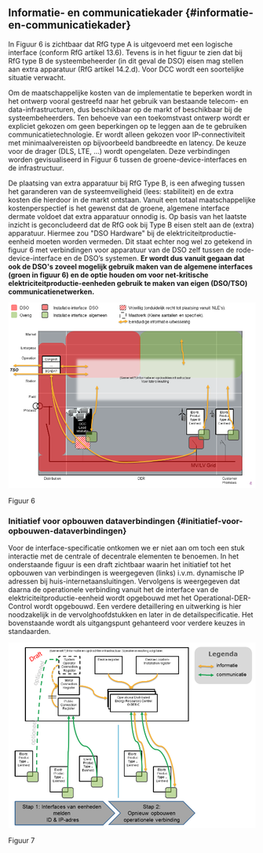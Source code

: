 ## Informatie- en communicatiekader {#informatie-en-communicatiekader}

In Figuur 6 is zichtbaar dat RfG type A is uitgevoerd met een logische interface \(conform RfG artikel 13.6\). Tevens is in het figuur te zien dat bij RfG type B de systeembeheerder \(in dit geval de DSO\) eisen mag stellen aan extra apparatuur \(RfG artikel 14.2.d\). Voor DCC wordt een soortelijke situatie verwacht. 

Om de maatschappelijke kosten van de implementatie te beperken wordt in het ontwerp vooral gestreefd naar het gebruik van bestaande telecom- en data-infrastructuren, dus beschikbaar op de markt of beschikbaar bij de systeembeheerders. Ten behoeve van een toekomstvast ontwerp wordt er expliciet gekozen om geen beperkingen op te leggen aan de te gebruiken communicatietechnologie. Er wordt alleen gekozen voor IP-connectiviteit met minimaalvereisten op bijvoorbeeld bandbreedte en latency. De keuze voor de drager \(DLS, LTE, …\) wordt opengelaten. Deze verbindingen worden gevisualiseerd in Figuur 6 tussen de groene-device-interfaces en de infrastructuur. 

De plaatsing van extra apparatuur bij RfG Type B, is een afweging tussen het garanderen van de systeemveiligheid \(lees: stabiliteit\) en de extra kosten die hierdoor in de markt ontstaan. Vanuit een totaal maatschappelijke kostenperspectief is het gewenst dat de groene, algemene interface dermate voldoet dat extra apparatuur onnodig is. Op basis van het laatste inzicht is geconcludeerd dat de RfG ook bij Type B eisen stelt aan de (extra) apparatuur. Hiermee zou "DSO Hardware" bij de elektriciteitproductie-eenheid moeten worden vermeden. Dit staat echter nog wel zo getekend in figuur 6 met verbindingen voor apparatuur van de DSO zelf tussen de rode-device-interface en de DSO’s systemen. **Er wordt dus vanuit gegaan dat ook de DSO's zoveel mogelijk gebruik maken van de algemene interfaces (groen in figuur 6) en de optie houden om voor net-kritische elektriciteitproductie-eenheden gebruik te maken van eigen (DSO/TSO) communicatienetwerken.** 

![](/assets/180123_EUDevicesSGAM_UCs_git_6.png)

Figuur 6

### Initiatief voor opbouwen dataverbindingen {#initiatief-voor-opbouwen-dataverbindingen}
Voor de interface-specificatie ontkomen we er niet aan om toch een stuk interactie met de centrale of decentrale elementen te benoemen. In het onderstaande figuur is een draft zichtbaar waarin het initiatief tot het opbouwen van verbindingen is weergegeven (links) i.v.m. dynamische IP adressen bij huis-internetaansluitingen. Vervolgens is weergegeven dat daarna de operationele verbinding vanuit het de interface van de elektriciteitproductie-eenheid wordt opgebouwd met het Operational-DER-Control wordt opgebouwd. Een verdere detaillering en uitwerking is hier noodzakelijk in de vervolghoofdstukken en later in de detailspecificatie. Het bovenstaande wordt als uitgangspunt gehanteerd voor verdere keuzes in standaarden.

![](/assets/180123_EUDevicesResponsibilitySGAM_UCs_8.png)

Figuur 7
